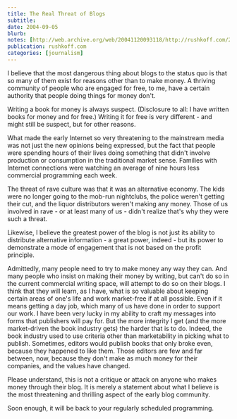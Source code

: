 ```yaml
---
title: The Real Threat of Blogs
subtitle: 
date: 2004-09-05
blurb: 
notes: [http://web.archive.org/web/20041120093118/http://rushkoff.com/2004/09/real-threat-of-blogs.php](http://web.archive.org/web/20041120093118/http://rushkoff.com/2004/09/real-threat-of-blogs.php "http://web.archive.org/web/20041120093118/http://rushkoff.com/2004/09/real-threat-of-blogs.php")
publication: rushkoff.com
categories: [journalism]
---
```


I believe that the most dangerous thing about blogs to the status quo is that so many of them exist for reasons other than to make money. A thriving community of people who are engaged for free, to me, have a certain authority that people doing things for money don't.  
  
Writing a book for money is always suspect. (Disclosure to all: I have written books for money and for free.) Writing it for free is very different - and might still be suspect, but for other reasons.  
  
What made the early Internet so very threatening to the mainstream media was not just the new opinions being expressed, but the fact that people were spending hours of their lives doing something that didn't involve production or consumption in the traditional market sense. Families with Internet connections were watching an average of nine hours less commercial programming each week.  
  
The threat of rave culture was that it was an alternative economy. The kids were no longer going to the mob-run nightclubs, the police weren't getting their cut, and the liquor distributors weren't making any money. Those of us involved in rave - or at least many of us - didn't realize that's why they were such a threat.  
  
Likewise, I believe the greatest power of the blog is not just its ability to distribute alternative information - a great power, indeed - but its power to demonstrate a mode of engagement that is not based on the profit principle.  
  
Admittedly, many people need to try to make money any way they can. And many people who insist on making their money by writing, but can't do so in the current commercial writing space, will attempt to do so on their blogs. I think that they will learn, as I have, what is so valuable about keeping certain areas of one's life and work market-free if at all possible. Even if it means getting a day job, which many of us have done in order to support our work. I have been very lucky in my ability to craft my messages into forms that publishers will pay for. But the more integrity I get (and the more market-driven the book industry gets) the harder that is to do. Indeed, the book industry used to use criteria other than marketability in picking what to publish. Sometimes, editors would publish books that only broke even, because they happened to like them. Those editors are few and far between, now, because they don't make as much money for their companies, and the values have changed.  
  
Please understand, this is not a critique or attack on anyone who makes money through their blog. It is merely a statement about what I believe is the most threatening and thrilling aspect of the early blog community.  
  
Soon enough, it will be back to your regularly scheduled programming.
